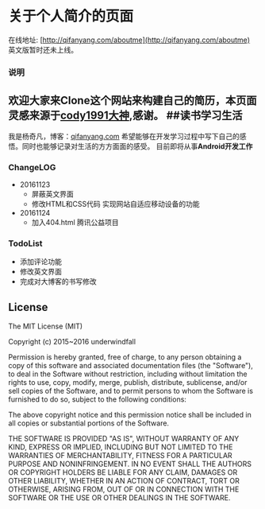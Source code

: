 # 关于个人简介的页面
在线地址: [http://qifanyang.com/aboutme](http://qifanyang.com/aboutme)
英文版暂时还未上线。

### 说明
欢迎大家来Clone这个网站来构建自己的简历，本页面灵感来源于[cody1991大神](http://cody1991.github.io/aboutme),感谢。
##读书学习生活
---
我是杨奇凡，博客：[qifanyang.com](http://qifanyang.com)
希望能够在开发学习过程中写下自己的感悟。同时也能够记录对生活的方方面面的感受。
目前即将从事**Android开发工作**
### ChangeLOG
- 20161123
    * 屏蔽英文界面
    * 修改HTML和CSS代码 实现网站自适应移动设备的功能
-   20161124
    * 加入404.html 腾讯公益项目
### TodoList
-  添加评论功能
-  修改英文界面
-  完成对大博客的书写修改

## License
The MIT License (MIT)

Copyright (c) 2015~2016 underwindfall

Permission is hereby granted, free of charge, to any person obtaining a copy
of this software and associated documentation files (the "Software"), to deal
in the Software without restriction, including without limitation the rights
to use, copy, modify, merge, publish, distribute, sublicense, and/or sell
copies of the Software, and to permit persons to whom the Software is
furnished to do so, subject to the following conditions:

The above copyright notice and this permission notice shall be included in all
copies or substantial portions of the Software.

THE SOFTWARE IS PROVIDED "AS IS", WITHOUT WARRANTY OF ANY KIND, EXPRESS OR
IMPLIED, INCLUDING BUT NOT LIMITED TO THE WARRANTIES OF MERCHANTABILITY,
FITNESS FOR A PARTICULAR PURPOSE AND NONINFRINGEMENT. IN NO EVENT SHALL THE
AUTHORS OR COPYRIGHT HOLDERS BE LIABLE FOR ANY CLAIM, DAMAGES OR OTHER
LIABILITY, WHETHER IN AN ACTION OF CONTRACT, TORT OR OTHERWISE, ARISING FROM,
OUT OF OR IN CONNECTION WITH THE SOFTWARE OR THE USE OR OTHER DEALINGS IN THE
SOFTWARE.






